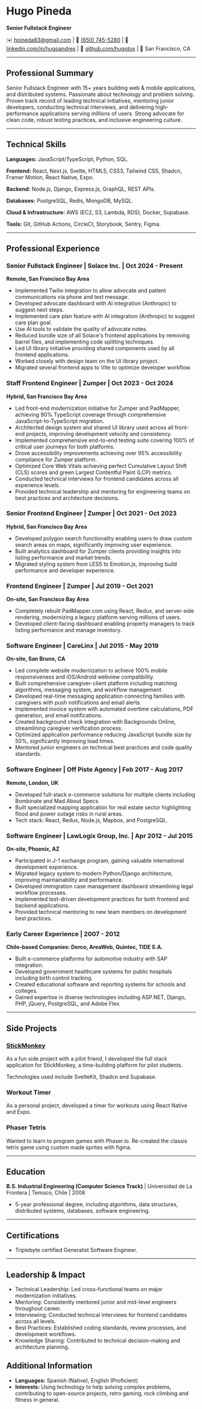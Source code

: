 # Hugo Pineda

**Senior Fullstack Engineer**

✉️ hpineda83@gmail.com | 📱 [(650) 745-5280](tel:+16507455280) | 💼 [linkedin.com/in/hugoandres](https://www.linkedin.com/in/hugoandres/) | 🐙 [github.com/hugotox](https://github.com/hugotox) | 📍 San Francisco, CA

---

## Professional Summary

Senior Fullstack Engineer with 15+ years building web & mobile applications, and distributed systems. Passionate about technology and problem solving. Proven track record of leading technical initiatives, mentoring junior developers, conducting technical interviews, and delivering high-performance applications serving millions of users. Strong advocate for clean code, robust testing practices, and inclusive engineering culture.

---

## Technical Skills

**Languages:** JavaScript/TypeScript, Python, SQL.

**Frontend:** React, Next.js, Svelte, HTML5, CSS3, Tailwind CSS, Shadcn, Framer Motion, React Native, Expo.

**Backend:** Node.js, Django, Express.js, GraphQL, REST APIs.

**Databases:** PostgreSQL, Redis, MongoDB, MySQL.

**Cloud & Infrastructure:** AWS (EC2, S3, Lambda, RDS), Docker, Supabase.

**Tools:** Git, GitHub Actions, CircleCI, Storybook, Sentry, Figma.

---

## Professional Experience

### Senior Fullstack Engineer | Solace Inc. | Oct 2024 - Present

**Remote, San Francisco Bay Area**

- Implemented Twilio integration to allow advocate and patient communications via phone and text message.
- Developed advocate dashboard with AI integration (Anthropic) to suggest next steps.
- Implemented care plan feature with AI integration (Anthropic) to suggest care plan goal.
- Use AI tools to validate the quality of advocate notes.
- Reduced bundle size of all Solace's frontend applications by removing barrel files, and implementing code splitting techniques.
- Led UI library initiative providing shared components used by all frontend applications.
- Worked closely with design team on the UI library project.
- Migrated several frontend apps to Vite to optimize developer workflow.

### Staff Frontend Engineer | Zumper | Oct 2023 - Oct 2024

**Hybrid, San Francisco Bay Area**

- Led front-end modernization initiative for Zumper and PadMapper, achieving 90% TypeScript coverage through comprehensive JavaScript-to-TypeScript migration.
- Architected design system and shared UI library used across all front-end projects, improving development velocity and consistency.
- Implemented comprehensive end-to-end testing suite covering 100% of critical user journeys for both platforms.
- Drove accessibility improvements achieving over 95% accessibility compliance for Zumper platform.
- Optimized Core Web Vitals achieving perfect Cumulative Layout Shift (CLS) scores and green Largest Contentful Paint (LCP) metrics.
- Conducted technical interviews for frontend candidates across all experience levels.
- Provided technical leadership and mentoring for engineering teams on best practices and architecture decisions.

### Senior Frontend Engineer | Zumper | Oct 2021 - Oct 2023

**Hybrid, San Francisco Bay Area**

- Developed polygon search functionality enabling users to draw custom search areas on maps, significantly improving user experience.
- Built analytics dashboard for Zumper clients providing insights into listing performance and market trends.
- Migrated styling system from LESS to Emotion.js, improving build performance and developer experience.

### Frontend Engineer | Zumper | Jul 2019 - Oct 2021

**On-site, San Francisco Bay Area**

- Completely rebuilt PadMapper.com using React, Redux, and server-side rendering, modernizing a legacy platform serving millions of users.
- Developed client-facing dashboard enabling property managers to track listing performance and manage inventory.

### Software Engineer | CareLinx | Jul 2015 - May 2019

**On-site, San Bruno, CA**

- Led complete website modernization to achieve 100% mobile responsiveness and iOS/Android webview compatibility.
- Built comprehensive caregiver-client platform including matching algorithms, messaging system, and workflow management.
- Developed real-time messaging application connecting families with caregivers with push notifications and email alerts.
- Implemented invoice system with automated overtime calculations, PDF generation, and email notifications.
- Created background check integration with Backgrounds Online, streamlining caregiver verification process.
- Optimized application performance reducing JavaScript bundle size by 50%, significantly improving load times.
- Mentored junior engineers on technical best practices and code quality standards.

### Software Engineer | Off Piste Agency | Feb 2017 - Aug 2017

**Remote, London, UK**

- Developed full-stack e-commerce solutions for multiple clients including Bombinate and Mad About Specs.
- Built specialized mapping application for real estate sector highlighting flood and power outage risks in rural areas.
- Tech stack: React, Redux, Node.js, Mapbox, and PostgreSQL.

### Software Engineer | LawLogix Group, Inc. | Apr 2012 - Jul 2015

**On-site, Phoenix, AZ**

- Participated in J-1 exchange program, gaining valuable international development experience.
- Migrated legacy system to modern Python/Django architecture, improving maintainability and performance.
- Developed immigration case management dashboard streamlining legal workflow processes.
- Implemented test-driven development practices for both frontend and backend applications.
- Provided technical mentoring to new team members on development best practices.

### Early Career Experience | 2007 - 2012

**Chile-based Companies: Derco, AreaWeb, Quintec, TIDE S.A.**

- Built e-commerce platforms for automotive industry with SAP integration.
- Developed government healthcare systems for public hospitals including birth control tracking.
- Created educational software and reporting systems for schools and colleges.
- Gained expertise in diverse technologies including ASP.NET, Django, PHP, jQuery, PostgreSQL, and Adobe Flex.

---

## Side Projects

### [StickMonkey](https://www.flystickmonkey.com/)

As a fun side project with a pilot friend, I developed the full stack application for StickMonkey, a time-building platform for pilot students.

Technologies used include SvelteKit, Shadcn and Supabase.

### Workout Timer

As a personal project, developed a timer for workouts using React Native and Expo.

### Phaser Tetris

Wanted to learn to program games with Phaser.io. Re-created the classis tetris game using custom made sprites with figma.

---

## Education

**B.S. Industrial Engineering (Computer Science Track)** | Universidad de La Frontera | Temuco, Chile | 2008

- 5-year professional degree, including algorithms, data structures, distributed systems, databases, software engineering.

---

## Certifications

- Triplebyte certified Generalist Software Engineer.

---

## Leadership & Impact

- Technical Leadership: Led cross-functional teams on major modernization initiatives.
- Mentoring: Consistently mentored junior and mid-level engineers throughout career.
- Interviewing: Conducted technical interviews for frontend candidates across all levels.
- Best Practices: Established coding standards, review processes, and development workflows.
- Knowledge Sharing: Contributed to technical decision-making and architecture planning.

## Additional Information

- **Languages:** Spanish (Native), English (Proficient)
- **Interests:** Using technology to help solving complex problems, contributing to open-source projects, retro gaming, rock climbing and fitness in general.
